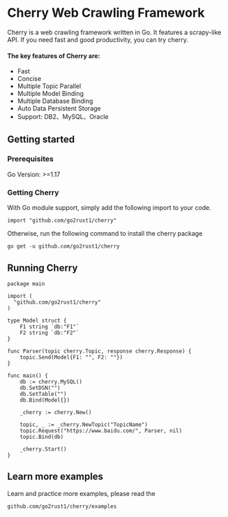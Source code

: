 # Cherry Web Crawling Framework
Cherry is a web crawling framework written in Go. It features a scrapy-like API. If you need fast and good productivity, you can try cherry.

#### The key features of Cherry are:
+ Fast
+ Concise
+ Multiple Topic Parallel
+ Multiple Model Binding
+ Multiple Database Binding
+ Auto Data Persistent Storage
+ Support: DB2、MySQL、Oracle

## Getting started

### Prerequisites
Go Version: >=1.17

### Getting Cherry
With Go module support, simply add the following import to your code.
```
import "github.com/go2rust1/cherry"
```
Otherwise, run the following command to install the cherry package
```
go get -u github.com/go2rust1/cherry
```

## Running Cherry
```
package main

import (
  "github.com/go2rust1/cherry"
)

type Model struct {
	F1 string `db:"F1"`
	F2 string `db:"F2"`
}

func Parser(topic cherry.Topic, response cherry.Response) {
	topic.Send(Model{F1: "", F2: ""})
}

func main() {
	db := cherry.MySQL()
  	db.SetDSN("")
  	db.SetTable("")
  	db.Bind(Model{})
  
	_cherry := cherry.New()

	topic, _ := _cherry.NewTopic("TopicName")
	topic.Request("https://www.baidu.com/", Parser, nil)
	topic.Bind(db)

	_cherry.Start()
}
```

## Learn more examples
Learn and practice more examples, please read the
```
github.com/go2rust1/cherry/examples
```

